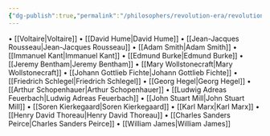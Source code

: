 ```yaml
---
{"dg-publish":true,"permalink":"/philosophers/revolution-era/revolution-era/","dgPassFrontmatter":true}
---
```


• [[Voltaire\|Voltaire]]
• [[David Hume\|David Hume]]
• [[Jean-Jacques Rousseau\|Jean-Jacques Rousseau]]
• [[Adam Smith\|Adam Smith]]
• [[Immanuel Kant\|Immanuel Kant]]
• [[Edmund Burke\|Edmund Burke]]
• [[Jeremy Bentham\|Jeremy Bentham]]
• [[Mary Wollstonecraft\|Mary Wollstonecraft]]
• [[Johann Gottlieb Fichte\|Johann Gottlieb Fichte]]
• [[Friedrich Schlegel\|Friedrich Schlegel]]
• [[Georg Hegel\|Georg Hegel]]
• [[Arthur Schopenhauer\|Arthur Schopenhauer]]
• [[Ludwig Adreas Feuerbach\|Ludwig Adreas Feuerbach]]
• [[John Stuart Mill\|John Stuart Mill]]
• [[Soren Kierkegaard\|Soren Kierkegaard]]
• [[Karl Marx\|Karl Marx]]
• [[Henry David Thoreau\|Henry David Thoreau]]
• [[Charles Sanders Peirce\|Charles Sanders Peirce]] 
• [[William James\|William James]]